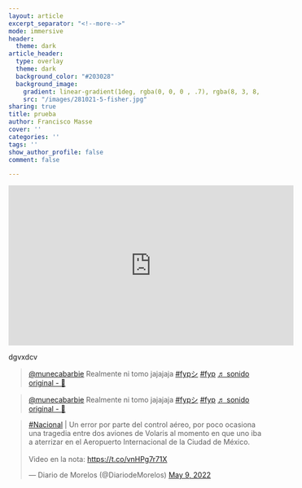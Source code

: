 ```yaml
---
layout: article
excerpt_separator: "<!--more-->"
mode: immersive
header:
  theme: dark
article_header:
  type: overlay
  theme: dark
  background_color: "#203028"
  background_image:
    gradient: linear-gradient(1deg, rgba(0, 0, 0 , .7), rgba(8, 3, 8, .9))
    src: "/images/281021-5-fisher.jpg"
sharing: true
title: prueba
author: Francisco Masse
cover: ''
categories: ''
tags: ''
show_author_profile: false
comment: false

---
```

<iframe width="560" height="315" src="https://www.youtube.com/embed/P0tDrPFcBK4" title="YouTube video player" frameborder="0" allow="accelerometer; autoplay; clipboard-write; encrypted-media; gyroscope; picture-in-picture" allowfullscreen></iframe>

dgvxdcv

<blockquote class="tiktok-embed" cite="[https://www.tiktok.com/@munecabarbie/video/7091866853504535814](https://www.tiktok.com/@munecabarbie/video/7091866853504535814 "https://www.tiktok.com/@munecabarbie/video/7091866853504535814")" data-video-id="7091866853504535814" style="max-width: 605px;min-width: 325px;" > <section> <a target="_blank" title="@munecabarbie" href="[https://www.tiktok.com/@munecabarbie](https://www.tiktok.com/@munecabarbie "https://www.tiktok.com/@munecabarbie")">@munecabarbie</a> Realmente ni tomo jajajaja <a title="fypシ" target="_blank" href="[https://www.tiktok.com/tag/fyp%E3%82%B7](https://www.tiktok.com/tag/fyp%E3%82%B7 "https://www.tiktok.com/tag/fyp%E3%82%B7")">#fypシ</a> <a title="fyp" target="_blank" href="[https://www.tiktok.com/tag/fyp](https://www.tiktok.com/tag/fyp "https://www.tiktok.com/tag/fyp")">#fyp</a> <a target="_blank" title="♬ sonido original - 🦋" href="[https://www.tiktok.com/music/sonido-original-6821273608984349445](https://www.tiktok.com/music/sonido-original-6821273608984349445 "https://www.tiktok.com/music/sonido-original-6821273608984349445")">♬ sonido original - 🦋</a> </section> </blockquote> <script async src="[https://www.tiktok.com/embed.js](https://www.tiktok.com/embed.js "https://www.tiktok.com/embed.js")"></script>


<blockquote class="tiktok-embed" cite="https://www.tiktok.com/@munecabarbie/video/7091866853504535814" data-video-id="7091866853504535814" style="max-width: 605px;min-width: 325px;" > <section> <a target="_blank" title="@munecabarbie" href="https://www.tiktok.com/@munecabarbie">@munecabarbie</a> Realmente ni tomo jajajaja <a title="fypシ" target="_blank" href="https://www.tiktok.com/tag/fyp%E3%82%B7">#fypシ</a> <a title="fyp" target="_blank" href="https://www.tiktok.com/tag/fyp">#fyp</a> <a target="_blank" title="♬ sonido original - 🦋" href="https://www.tiktok.com/music/sonido-original-6821273608984349445">♬ sonido original - 🦋</a> </section> </blockquote> <script async src="https://www.tiktok.com/embed.js"></script>


<blockquote class="twitter-tweet"><p lang="es" dir="ltr"><a href="https://twitter.com/hashtag/Nacional?src=hash&amp;ref_src=twsrc%5Etfw">#Nacional</a> | Un error por parte del control aéreo, por poco ocasiona una tragedia entre dos aviones de Volaris al momento en que uno iba a aterrizar en el Aeropuerto Internacional de la Ciudad de México.<br><br>Video en la nota: <a href="https://t.co/vnHPg7r71X">https://t.co/vnHPg7r71X</a></p>&mdash; Diario de Morelos (@DiariodeMorelos) <a href="https://twitter.com/DiariodeMorelos/status/1523485022371467264?ref_src=twsrc%5Etfw">May 9, 2022</a></blockquote> <script async src="https://platform.twitter.com/widgets.js" charset="utf-8"></script>